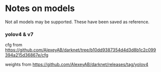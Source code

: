 # Notes on models

Not all models may be supported. These have been saved as reference.


### yolov4 & v7

cfg from https://github.com/AlexeyAB/darknet/tree/b10dd9387354d4d3d8b1c2c099394a215d36867e/cfg

weights from https://github.com/AlexeyAB/darknet/releases/tag/yolov4
